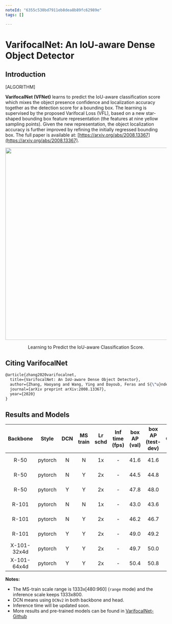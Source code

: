 ```yaml
---
noteId: "6355c530bd7911eb8dea8b89fc62989e"
tags: []

---
```


# VarifocalNet: An IoU-aware Dense Object Detector

## Introduction

[ALGORITHM]

**VarifocalNet (VFNet)** learns to predict the IoU-aware classification score which mixes the object presence confidence and localization accuracy together as the detection score for a bounding box. The learning is supervised by the proposed Varifocal Loss (VFL), based on a new star-shaped bounding box feature representation (the features at nine yellow sampling points). Given the new representation, the object localization accuracy is further improved by refining the initially regressed bounding box. The full paper is available at: [https://arxiv.org/abs/2008.13367](https://arxiv.org/abs/2008.13367).

<div align="center">
  <img src="https://user-images.githubusercontent.com/9102141/97464778-4b9ab000-197c-11eb-9283-ab2907ee0252.png" width="600px" />
  <p>Learning to Predict the IoU-aware Classification Score.</p>
</div>

## Citing VarifocalNet

```latex
@article{zhang2020varifocalnet,
  title={VarifocalNet: An IoU-aware Dense Object Detector},
  author={Zhang, Haoyang and Wang, Ying and Dayoub, Feras and S{\"u}nderhauf, Niko},
  journal={arXiv preprint arXiv:2008.13367},
  year={2020}
}
```

## Results and Models

| Backbone     | Style     | DCN     | MS train | Lr schd |Inf time (fps) | box AP (val) | box AP (test-dev) | Config | Download |
|:------------:|:---------:|:-------:|:--------:|:-------:|:-------------:|:------------:|:-----------------:|:------:|:--------:|
| R-50         | pytorch   | N       | N        | 1x      | -          | 41.6         | 41.6              | [config](https://github.com/open-mmlab/mmdetection/blob/master/configs/vfnet_r50_fpn_1x_coco.py) |  [model](https://openmmlab.oss-cn-hangzhou.aliyuncs.com/mmdetection/v2.0/vfnet/vfnet_r50_fpn_1x_coco/vfnet_r50_fpn_1x_coco_20201027-38db6f58.pth) &#124; [log](https://openmmlab.oss-cn-hangzhou.aliyuncs.com/mmdetection/v2.0/vfnet/vfnet_r50_fpn_1x_coco/vfnet_r50_fpn_1x_coco.json)|
| R-50         | pytorch   | N       | Y        | 2x      | -          | 44.5         | 44.8              | [config](https://github.com/open-mmlab/mmdetection/blob/master/configs/vfnet_r50_fpn_mstrain_2x_coco.py) | [model](https://openmmlab.oss-cn-hangzhou.aliyuncs.com/mmdetection/v2.0/vfnet/vfnet_r50_fpn_mstrain_2x_coco/vfnet_r50_fpn_mstrain_2x_coco_20201027-7cc75bd2.pth) &#124; [log](https://openmmlab.oss-cn-hangzhou.aliyuncs.com/mmdetection/v2.0/vfnet/vfnet_r50_fpn_mstrain_2x_coco/vfnet_r50_fpn_mstrain_2x_coco.json)|
| R-50         | pytorch   | Y       | Y        | 2x      | -          | 47.8         | 48.0              | [config](https://github.com/open-mmlab/mmdetection/blob/master/configs/vfnet_r50_fpn_mdconv_c3-c5_mstrain_2x_coco.py) | [model](https://openmmlab.oss-cn-hangzhou.aliyuncs.com/mmdetection/v2.0/vfnet/vfnet_r50_fpn_mdconv_c3-c5_mstrain_2x_coco/vfnet_r50_fpn_mdconv_c3-c5_mstrain_2x_coco_20201027pth-6879c318.pth) &#124; [log](https://openmmlab.oss-cn-hangzhou.aliyuncs.com/mmdetection/v2.0/vfnet/vfnet_r50_fpn_mdconv_c3-c5_mstrain_2x_coco/vfnet_r50_fpn_mdconv_c3-c5_mstrain_2x_coco.json)|
| R-101        | pytorch   | N       | N        | 1x      | -          | 43.0         | 43.6              | [config](https://github.com/open-mmlab/mmdetection/blob/master/configs/vfnet_r101_fpn_1x_coco.py) | [model](https://openmmlab.oss-cn-hangzhou.aliyuncs.com/mmdetection/v2.0/vfnet/vfnet_r101_fpn_1x_coco/vfnet_r101_fpn_1x_coco_20201027pth-c831ece7.pth) &#124; [log](https://openmmlab.oss-cn-hangzhou.aliyuncs.com/mmdetection/v2.0/vfnet/vfnet_r101_fpn_1x_coco/vfnet_r101_fpn_1x_coco.json)|
| R-101        | pytorch   | N       | Y        | 2x      | -          | 46.2         | 46.7              | [config](https://github.com/open-mmlab/mmdetection/blob/master/configs/vfnet_r101_fpn_mstrain_2x_coco.py) | [model](https://openmmlab.oss-cn-hangzhou.aliyuncs.com/mmdetection/v2.0/vfnet/vfnet_r101_fpn_mstrain_2x_coco/vfnet_r101_fpn_mstrain_2x_coco_20201027pth-4a5d53f1.pth) &#124; [log](https://openmmlab.oss-cn-hangzhou.aliyuncs.com/mmdetection/v2.0/vfnet/vfnet_r101_fpn_mstrain_2x_coco/vfnet_r101_fpn_mstrain_2x_coco.json)|
| R-101        | pytorch   | Y       | Y        | 2x      | -          | 49.0         | 49.2              | [config](https://github.com/open-mmlab/mmdetection/blob/master/configs/vfnet_r101_fpn_mdconv_c3-c5_mstrain_2x_coco.py) | [model](https://openmmlab.oss-cn-hangzhou.aliyuncs.com/mmdetection/v2.0/vfnet/vfnet_r101_fpn_mdconv_c3-c5_mstrain_2x_coco/vfnet_r101_fpn_mdconv_c3-c5_mstrain_2x_coco_20201027pth-7729adb5.pth) &#124; [log](https://openmmlab.oss-cn-hangzhou.aliyuncs.com/mmdetection/v2.0/vfnet/vfnet_r101_fpn_mdconv_c3-c5_mstrain_2x_coco/vfnet_r101_fpn_mdconv_c3-c5_mstrain_2x_coco.json)|
| X-101-32x4d  | pytorch   | Y       | Y        | 2x      | -          | 49.7         | 50.0              | [config](https://github.com/open-mmlab/mmdetection/blob/master/configs/vfnet_x101_32x4d_fpn_mdconv_c3-c5_mstrain_2x_coco.py) | [model](https://openmmlab.oss-cn-hangzhou.aliyuncs.com/mmdetection/v2.0/vfnet/vfnet_x101_32x4d_fpn_mdconv_c3-c5_mstrain_2x_coco/vfnet_x101_32x4d_fpn_mdconv_c3-c5_mstrain_2x_coco_20201027pth-d300a6fc.pth) &#124; [log](https://openmmlab.oss-cn-hangzhou.aliyuncs.com/mmdetection/v2.0/vfnet/vfnet_x101_32x4d_fpn_mdconv_c3-c5_mstrain_2x_coco/vfnet_x101_32x4d_fpn_mdconv_c3-c5_mstrain_2x_coco.json)|
| X-101-64x4d  | pytorch   | Y       | Y        | 2x      |  -         | 50.4         | 50.8              | [config](https://github.com/open-mmlab/mmdetection/blob/master/configs/vfnet_x101_64x4d_fpn_mdconv_c3-c5_mstrain_2x_coco.py) | [model](https://openmmlab.oss-cn-hangzhou.aliyuncs.com/mmdetection/v2.0/vfnet/vfnet_x101_64x4d_fpn_mdconv_c3-c5_mstrain_2x_coco/vfnet_x101_64x4d_fpn_mdconv_c3-c5_mstrain_2x_coco_20201027pth-b5f6da5e.pth) &#124; [log](https://openmmlab.oss-cn-hangzhou.aliyuncs.com/mmdetection/v2.0/vfnet/vfnet_x101_64x4d_fpn_mdconv_c3-c5_mstrain_2x_coco/vfnet_x101_64x4d_fpn_mdconv_c3-c5_mstrain_2x_coco.json)|

**Notes:**

- The MS-train scale range is 1333x[480:960] (`range` mode) and the inference scale keeps 1333x800.
- DCN means using `DCNv2` in both backbone and head.
- Inference time will be updated soon.
- More results and pre-trained models can be found in [VarifocalNet-Github](https://github.com/hyz-xmaster/VarifocalNet)
